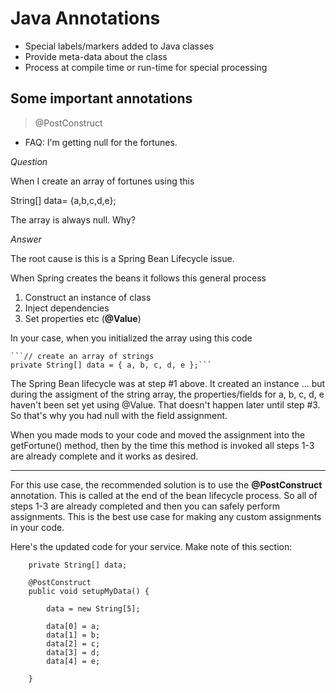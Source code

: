 # Java Annotations

* Special labels/markers added to Java classes
* Provide meta-data about the class
* Process at compile time or run-time for special processing  


## Some important annotations

> @PostConstruct

* FAQ: I'm getting null for the fortunes.

*Question*

When I create an array of fortunes using this

String[] data= {a,b,c,d,e};

The array is always null. Why?

*Answer*

The root cause is this is a Spring Bean Lifecycle issue.

When Spring creates the beans it follows this general process

1. Construct an instance of class
2. Inject dependencies
3. Set properties etc (**@Value**)

In your case, when you initialized the array using this code

    ```// create an array of strings
    private String[] data = { a, b, c, d, e };```

The Spring Bean lifecycle was at step #1 above. It created an instance ... but during the assigment of the string array, the properties/fields for a, b, c, d, e haven't been set yet using @Value. That doesn't happen later until step #3.  So that's why you had null with the field assignment.

When you made mods to your code and moved the assignment into the getFortune() method, then by the time this method is invoked all steps 1-3 are already complete and it works as desired.

---

For this use case, the recommended solution is to use the **@PostConstruct** annotation. This is called at the end of the bean lifecycle process. So all of steps 1-3 are already completed and then you can safely perform assignments. This is the best use case for making any custom assignments in your code.

Here's the updated code for your service. Make note of this section:

```
    private String[] data;
    
    @PostConstruct
    public void setupMyData() {
        
        data = new String[5];
        
        data[0] = a;
        data[1] = b;
        data[2] = c;
        data[3] = d;
        data[4] = e;
        
    }
```
